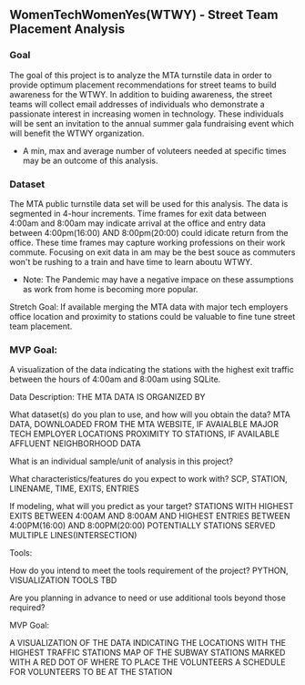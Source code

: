 ## WomenTechWomenYes(WTWY) - Street Team Placement Analysis 

### Goal
The goal of this project is to analyze the MTA turnstile data in order to provide optimum placement recommendations for street teams to build awareness for the WTWY.  In addition to buiding awareness, the street teams will collect email addresses of individuals who demonstrate a passionate interest in increasing women in technology.  These individuals will be sent an invitation to the annual summer gala fundraising event which will benefit the WTWY organization.
* A min, max and average number of voluteers needed at specific times may be an outcome of this analysis.

### Dataset 
The MTA public turnstile data set will be used for this analysis.  The data is segmented in 4-hour increments.  Time frames for exit data between 4:00am and 8:00am may indicate arrival at the office and entry data between 4:00pm(16:00) AND 8:00pm(20:00) could idicate return from the office.  These time frames may capture working professions on their work commute.  Focusing on exit data in am may be the best souce as commuters won't be rushing to a train and have time to learn aboutu WTWY. 
* Note: The Pandemic may have a negative impace on these assumptions as work from home is becoming more popular.

Stretch Goal: If available merging the MTA data with major tech employers office location and proximity to stations could be valuable to fine tune street team placement. 

### MVP Goal:
  A visualization of the data indicating the stations with the highest exit traffic between the hours of 4:00am and 8:00am using SQLite.



Data Description:  THE MTA DATA IS ORGANIZED BY 

What dataset(s) do you plan to use, and how will you obtain the data? 
MTA DATA, DOWNLOADED FROM THE MTA WEBSITE, IF AVAIALBLE MAJOR TECH EMPLOYER LOCATIONS PROXIMITY TO STATIONS, IF AVAILABLE AFFLUENT NEIGHBORHOOD DATA

What is an individual sample/unit of analysis in this project? 

What characteristics/features do you expect to work with? SCP, STATION, LINENAME, TIME, EXITS, ENTRIES

If modeling, what will you predict as your target? 
STATIONS WITH HIGHEST EXITS BETWEEN 4:00AM AND 8:00AM AND HIGHEST ENTRIES BETWEEN 4:00PM(16:00) AND 8:00PM(20:00)
POTENTIALLY STATIONS SERVED MULTIPLE LINES(INTERSECTION)

Tools:

How do you intend to meet the tools requirement of the project? PYTHON, VISUALIZATION TOOLS TBD

Are you planning in advance to need or use additional tools beyond those required?

MVP Goal:

A VISUALIZATION OF THE DATA INDICATING THE LOCATIONS WITH THE HIGHEST TRAFFIC STATIONS
MAP OF THE SUBWAY STATIONS MARKED WITH A RED DOT OF WHERE TO PLACE THE VOLUNTEERS
A SCHEDULE FOR VOLUNTEERS TO BE AT THE STATION
